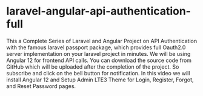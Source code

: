 # laravel-angular-api-authentication-full
This a Complete Series of Laravel and Angular Project on API Authentication with the famous laravel passport package, which provides full Oauth2.0 server implementation on your laravel project in minutes. We will be using Angular 12 for frontend API calls. You can download the source code from GitHub which will be uploaded after the completion of the project. So subscribe and click on the bell button for notification. In this video we will install Angular 12 and Setup Admin LTE3 Theme for Login, Register, Forgot, and Reset Password pages.

